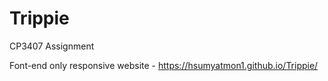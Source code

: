 # Trippie
CP3407 Assignment


Font-end only responsive website - https://hsumyatmon1.github.io/Trippie/

